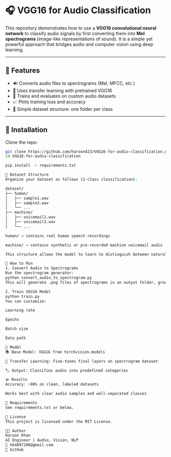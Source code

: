 # 🎧 VGG16 for Audio Classification

This repository demonstrates how to use a **VGG16 convolutional neural network** to classify audio signals by first converting them into **Mel spectrograms** (image-like representations of sound). It is a simple yet powerful approach that bridges audio and computer vision using deep learning.

---

## 📌 Features

- 🔊 Converts audio files to spectrograms (Mel, MFCC, etc.)
- 🧠 Uses transfer learning with pretrained VGG16
- 🧪 Trains and evaluates on custom audio datasets
- 📈 Plots training loss and accuracy
- 📁 Simple dataset structure: one folder per class

---

## 🧰 Installation

Clone the repo:

```bash
git clone https://github.com/haroon423/VGG16-for-audio-classification.git
cd VGG16-for-audio-classification

pip install -r requirements.txt

📂 Dataset Structure
Organize your dataset as follows (2-class classification):

dataset/
├── human/
│   ├── sample1.wav
│   ├── sample2.wav
│   └── ...
├── machine/
│   ├── voicemail1.wav
│   ├── voicemail2.wav
│   └── ...

human/ → contains real human speech recordings

machine/ → contains synthetic or pre-recorded machine voicemail audio

This structure allows the model to learn to distinguish between natural human voice and automated voicemail systems.

🚀 How to Run
1. Convert Audio to Spectrograms
Run the spectrogram generator:
python convert_audio_to_spectrogram.py
This will generate .png files of spectrograms in an output folder, grouped by class.

2. Train VGG16 Model
python train.py
You can customize:

Learning rate

Epochs

Batch size

Data path

🧠 Model
📚 Base Model: VGG16 from torchvision.models

🔁 Transfer Learning: Fine-tunes final layers on spectrogram dataset

🏷️ Output: Classifies audio into predefined categories

📊 Results
Accuracy: >90% on clean, labeled datasets

Works best with clear audio samples and well-separated classes

📝 Requirements
See requirements.txt or below.

📄 License
This project is licensed under the MIT License.

👨‍💻 Author
Haroon Khan
AI Engineer | Audio, Vision, NLP
📧 hk4897286@gmail.com
🔗 GitHub
